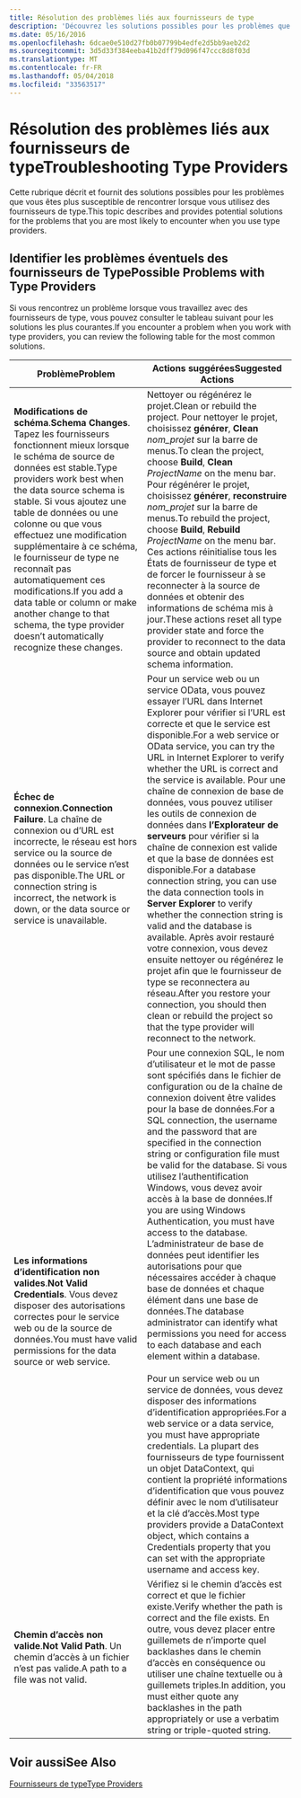 ```yaml
---
title: Résolution des problèmes liés aux fournisseurs de type
description: 'Découvrez les solutions possibles pour les problèmes que vous êtes plus susceptible de rencontrer lorsque vous utilisez des fournisseurs de type en F #.'
ms.date: 05/16/2016
ms.openlocfilehash: 6dcae0e510d27fb0b07799b4edfe2d5bb9aeb2d2
ms.sourcegitcommit: 3d5d33f384eeba41b2dff79d096f47ccc8d8f03d
ms.translationtype: MT
ms.contentlocale: fr-FR
ms.lasthandoff: 05/04/2018
ms.locfileid: "33563517"
---
```

# <a name="troubleshooting-type-providers"></a><span data-ttu-id="48994-103">Résolution des problèmes liés aux fournisseurs de type</span><span class="sxs-lookup"><span data-stu-id="48994-103">Troubleshooting Type Providers</span></span>

<span data-ttu-id="48994-104">Cette rubrique décrit et fournit des solutions possibles pour les problèmes que vous êtes plus susceptible de rencontrer lorsque vous utilisez des fournisseurs de type.</span><span class="sxs-lookup"><span data-stu-id="48994-104">This topic describes and provides potential solutions for the problems that you are most likely to encounter when you use type providers.</span></span>


## <a name="possible-problems-with-type-providers"></a><span data-ttu-id="48994-105">Identifier les problèmes éventuels des fournisseurs de Type</span><span class="sxs-lookup"><span data-stu-id="48994-105">Possible Problems with Type Providers</span></span>
<span data-ttu-id="48994-106">Si vous rencontrez un problème lorsque vous travaillez avec des fournisseurs de type, vous pouvez consulter le tableau suivant pour les solutions les plus courantes.</span><span class="sxs-lookup"><span data-stu-id="48994-106">If you encounter a problem when you work with type providers, you can review the following table for the most common solutions.</span></span>



|<span data-ttu-id="48994-107">Problème</span><span class="sxs-lookup"><span data-stu-id="48994-107">Problem</span></span>|<span data-ttu-id="48994-108">Actions suggérées</span><span class="sxs-lookup"><span data-stu-id="48994-108">Suggested Actions</span></span>|
|-------|-----------------|
|<span data-ttu-id="48994-109">**Modifications de schéma**.</span><span class="sxs-lookup"><span data-stu-id="48994-109">**Schema Changes**.</span></span> <span data-ttu-id="48994-110">Tapez les fournisseurs fonctionnent mieux lorsque le schéma de source de données est stable.</span><span class="sxs-lookup"><span data-stu-id="48994-110">Type providers work best  when the data source schema is stable.</span></span> <span data-ttu-id="48994-111">Si vous ajoutez une table de données ou une colonne ou que vous effectuez une modification supplémentaire à ce schéma, le fournisseur de type ne reconnaît pas automatiquement ces modifications.</span><span class="sxs-lookup"><span data-stu-id="48994-111">If you add a data table or column or make another change to that schema, the type provider doesn’t automatically recognize these changes.</span></span>|<span data-ttu-id="48994-112">Nettoyer ou régénérez le projet.</span><span class="sxs-lookup"><span data-stu-id="48994-112">Clean or rebuild the project.</span></span> <span data-ttu-id="48994-113">Pour nettoyer le projet, choisissez **générer**, **Clean** *nom_projet* sur la barre de menus.</span><span class="sxs-lookup"><span data-stu-id="48994-113">To clean the project, choose **Build**, **Clean** *ProjectName* on the menu bar.</span></span> <span data-ttu-id="48994-114">Pour régénérer le projet, choisissez **générer**, **reconstruire** *nom_projet* sur la barre de menus.</span><span class="sxs-lookup"><span data-stu-id="48994-114">To rebuild the project, choose **Build**, **Rebuild** *ProjectName* on the menu bar.</span></span> <span data-ttu-id="48994-115">Ces actions réinitialise tous les États de fournisseur de type et de forcer le fournisseur à se reconnecter à la source de données et obtenir des informations de schéma mis à jour.</span><span class="sxs-lookup"><span data-stu-id="48994-115">These actions reset all type provider state and force the provider to reconnect to the data source and obtain updated schema information.</span></span>|
|<span data-ttu-id="48994-116">**Échec de connexion**.</span><span class="sxs-lookup"><span data-stu-id="48994-116">**Connection Failure**.</span></span> <span data-ttu-id="48994-117">La chaîne de connexion ou d’URL est incorrecte, le réseau est hors service ou la source de données ou le service n’est pas disponible.</span><span class="sxs-lookup"><span data-stu-id="48994-117">The URL or connection string is incorrect, the network is down, or the data source or service is unavailable.</span></span>|<span data-ttu-id="48994-118">Pour un service web ou un service OData, vous pouvez essayer l’URL dans Internet Explorer pour vérifier si l’URL est correcte et que le service est disponible.</span><span class="sxs-lookup"><span data-stu-id="48994-118">For a web service or OData service, you can try the URL in Internet Explorer to verify whether the URL is correct and the service is available.</span></span> <span data-ttu-id="48994-119">Pour une chaîne de connexion de base de données, vous pouvez utiliser les outils de connexion de données dans **l’Explorateur de serveurs** pour vérifier si la chaîne de connexion est valide et que la base de données est disponible.</span><span class="sxs-lookup"><span data-stu-id="48994-119">For a database connection string, you can use the data connection tools in **Server Explorer** to verify whether the connection string is valid and the database is available.</span></span> <span data-ttu-id="48994-120">Après avoir restauré votre connexion, vous devez ensuite nettoyer ou régénérez le projet afin que le fournisseur de type se reconnectera au réseau.</span><span class="sxs-lookup"><span data-stu-id="48994-120">After you restore your connection, you should then clean or rebuild the project so that the type provider will reconnect to the network.</span></span>|
|<span data-ttu-id="48994-121">**Les informations d’identification non valides**.</span><span class="sxs-lookup"><span data-stu-id="48994-121">**Not Valid Credentials**.</span></span> <span data-ttu-id="48994-122">Vous devez disposer des autorisations correctes pour le service web ou de la source de données.</span><span class="sxs-lookup"><span data-stu-id="48994-122">You must have valid permissions for the data source or web service.</span></span>|<span data-ttu-id="48994-123">Pour une connexion SQL, le nom d’utilisateur et le mot de passe sont spécifiés dans le fichier de configuration ou de la chaîne de connexion doivent être valides pour la base de données.</span><span class="sxs-lookup"><span data-stu-id="48994-123">For a SQL connection, the username and the password that are specified in the connection string or configuration file must be valid for the database.</span></span> <span data-ttu-id="48994-124">Si vous utilisez l’authentification Windows, vous devez avoir accès à la base de données.</span><span class="sxs-lookup"><span data-stu-id="48994-124">If you are using Windows Authentication, you must have access to the database.</span></span> <span data-ttu-id="48994-125">L’administrateur de base de données peut identifier les autorisations pour que nécessaires accéder à chaque base de données et chaque élément dans une base de données.</span><span class="sxs-lookup"><span data-stu-id="48994-125">The database administrator can identify what permissions you need for access to each database and each element within a database.</span></span><br /><br /><span data-ttu-id="48994-126">Pour un service web ou un service de données, vous devez disposer des informations d’identification appropriées.</span><span class="sxs-lookup"><span data-stu-id="48994-126">For a web service or a data service, you must have appropriate credentials.</span></span> <span data-ttu-id="48994-127">La plupart des fournisseurs de type fournissent un objet DataContext, qui contient la propriété informations d’identification que vous pouvez définir avec le nom d’utilisateur et la clé d’accès.</span><span class="sxs-lookup"><span data-stu-id="48994-127">Most type providers provide a DataContext object, which contains a Credentials property that you can set with the appropriate username and access key.</span></span>|
|<span data-ttu-id="48994-128">**Chemin d’accès non valide**.</span><span class="sxs-lookup"><span data-stu-id="48994-128">**Not Valid Path**.</span></span> <span data-ttu-id="48994-129">Un chemin d’accès à un fichier n’est pas valide.</span><span class="sxs-lookup"><span data-stu-id="48994-129">A path to a file was not valid.</span></span>|<span data-ttu-id="48994-130">Vérifiez si le chemin d’accès est correct et que le fichier existe.</span><span class="sxs-lookup"><span data-stu-id="48994-130">Verify whether the path is correct and the file exists.</span></span> <span data-ttu-id="48994-131">En outre, vous devez placer entre guillemets de n’importe quel backlashes dans le chemin d’accès en conséquence ou utiliser une chaîne textuelle ou à guillemets triples.</span><span class="sxs-lookup"><span data-stu-id="48994-131">In addition, you must either quote any backlashes in the path appropriately or use a verbatim string or triple-quoted string.</span></span>|

## <a name="see-also"></a><span data-ttu-id="48994-132">Voir aussi</span><span class="sxs-lookup"><span data-stu-id="48994-132">See Also</span></span>
[<span data-ttu-id="48994-133">Fournisseurs de type</span><span class="sxs-lookup"><span data-stu-id="48994-133">Type Providers</span></span>](index.md)
